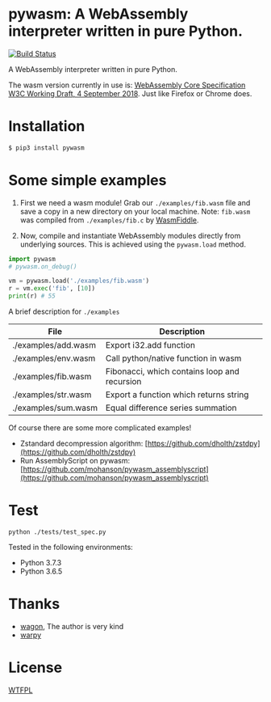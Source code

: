 # pywasm: A WebAssembly interpreter written in pure Python.

[![Build Status](https://travis-ci.org/mohanson/pywasm.svg?branch=master)](https://travis-ci.org/mohanson/pywasm)

A WebAssembly interpreter written in pure Python.

The wasm version currently in use is: [WebAssembly Core Specification W3C Working Draft, 4 September 2018](https://www.w3.org/TR/2018/WD-wasm-core-1-20180904/). Just like Firefox or Chrome does.

# Installation

```sh
$ pip3 install pywasm
```

# Some simple examples

1. First we need a wasm module! Grab our `./examples/fib.wasm` file and save a copy in a new directory on your local machine. Note: `fib.wasm` was compiled from `./examples/fib.c` by [WasmFiddle](https://wasdk.github.io/WasmFiddle/).

2. Now, compile and instantiate WebAssembly modules directly from underlying sources. This is achieved using the `pywasm.load` method.

```py
import pywasm
# pywasm.on_debug()

vm = pywasm.load('./examples/fib.wasm')
r = vm.exec('fib', [10])
print(r) # 55
```

A brief description for `./examples`

| File                | Description                                  |
|---------------------|----------------------------------------------|
| ./examples/add.wasm | Export i32.add function                      |
| ./examples/env.wasm | Call python/native function in wasm          |
| ./examples/fib.wasm | Fibonacci, which contains loop and recursion |
| ./examples/str.wasm | Export a function which returns string       |
| ./examples/sum.wasm | Equal difference series summation            |

Of course there are some more complicated examples!

- Zstandard decompression algorithm: [https://github.com/dholth/zstdpy](https://github.com/dholth/zstdpy)
- Run AssemblyScript on pywasm: [https://github.com/mohanson/pywasm_assemblyscript](https://github.com/mohanson/pywasm_assemblyscript)

# Test

```
python ./tests/test_spec.py
```

Tested in the following environments:

- Python 3.7.3
- Python 3.6.5

# Thanks

- [wagon](https://github.com/go-interpreter/wagon), The author is very kind
- [warpy](https://github.com/kanaka/warpy)

# License

[WTFPL](./LICENSE)
